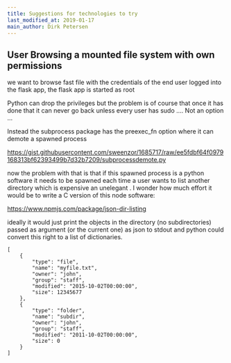 ```yaml
---
title: Suggestions for technologies to try
last_modified_at: 2019-01-17
main_author: Dirk Petersen
---
```



## User Browsing a mounted file system with own permissions


we want to browse fast file with the credentials of the end user logged into the flask app, the flask app is started as root

Python can drop the privileges but the problem is of course that once it has done that it can never go back unless every user has sudo …. Not an option …

Instead the subprocess package has the preexec_fn option where it can demote a spawned process 

https://gist.githubusercontent.com/sweenzor/1685717/raw/ee5fdbf64f0979168313bf62393499b7d32b7209/subprocessdemote.py

now the problem with that is that if this spawned process is a python software it needs to be spawned each time a user wants to list another directory which is expensive an unelegant . I wonder how much effort it would be to write a C version of this node software:

https://www.npmjs.com/package/json-dir-listing

ideally it would just print the objects in the directory (no subdirectories) passed as argument (or the current one) as json to stdout and python could convert this right to a list of dictionaries.

```
[
    {
        "type": "file",
        "name": "myfile.txt",
        "owner": "john",
        "group": "staff",
        "modified": "2015-10-02T00:00:00",
        "size": 12345677
    },
    {
        "type": "folder",
        "name": "subdir",
        "owner": "john",
        "group": "staff",
        "modified": "2011-10-02T00:00:00",
        "size": 0
    }
]  
```




